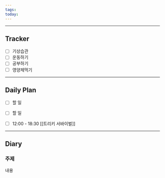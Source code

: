```yaml
---
tags: 
today:
---
```

---
## Tracker

- [ ] 기상습관
- [ ] 운동하기
- [ ] 공부하기
- [ ] 영양제먹기

---
## Daily Plan

- [ ] 할 일
- [ ] 할 일

- [ ] 12:00 - 18:30 [[트리키 서바이벌]]

---
## Diary

### 주제
내용